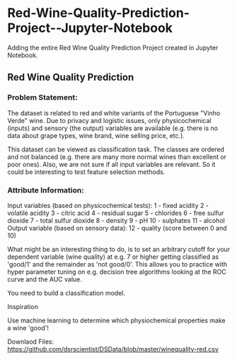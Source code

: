 # Red-Wine-Quality-Prediction-Project--Jupyter-Notebook
Adding the entire Red Wine Quality Prediction Project created in Jupyter Notebook.

## Red Wine Quality Prediction

### Problem Statement:

The dataset is related to red and white variants of the Portuguese "Vinho Verde" wine. Due to privacy and logistic issues, only physicochemical (inputs) and sensory (the output) variables are available (e.g. there is no data about grape types, wine brand, wine selling price, etc.).

This dataset can be viewed as classification task. The classes are ordered and not balanced (e.g. there are many more normal wines than excellent or poor ones). Also, we are not sure if all input variables are relevant. So it could be interesting to test feature selection methods.

### Attribute Information:

Input variables (based on physicochemical tests):
1 - fixed acidity
2 - volatile acidity
3 - citric acid
4 - residual sugar
5 - chlorides
6 - free sulfur dioxide
7 - total sulfur dioxide
8 - density
9 - pH
10 - sulphates
11 - alcohol
Output variable (based on sensory data):
12 - quality (score between 0 and 10)

What might be an interesting thing to do, is to set an arbitrary cutoff for your dependent variable (wine quality) at e.g. 7 or higher getting classified as 'good/1' and the remainder as 'not good/0'.
This allows you to practice with hyper parameter tuning on e.g. decision tree algorithms looking at the ROC curve and the AUC value.

You need to build a classification model. 

Inspiration

Use machine learning to determine which physiochemical properties make a wine 'good'!

Downlaod Files:
https://github.com/dsrscientist/DSData/blob/master/winequality-red.csv
